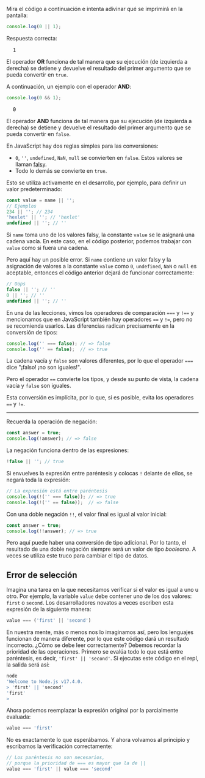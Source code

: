 
Mira el código a continuación e intenta adivinar qué se imprimirá en la pantalla:

```javascript
console.log(0 || 1);
```

Respuesta correcta:

<pre class='hexlet-basics-output'>
  1
</pre>

El operador **OR** funciona de tal manera que su ejecución (de izquierda a derecha) se detiene y devuelve el resultado del primer argumento que se pueda convertir en `true`.

A continuación, un ejemplo con el operador **AND**:

```javascript
console.log(0 && 1);
```

<pre class='hexlet-basics-output'>
  0
</pre>

El operador **AND** funciona de tal manera que su ejecución (de izquierda a derecha) se detiene y devuelve el resultado del primer argumento que se pueda convertir en `false`.

En JavaScript hay dos reglas simples para las conversiones:

* `0`, `''`, `undefined`, `NaN`, `null` se convierten en `false`. Estos valores se llaman [falsy](https://developer.mozilla.org/es/docs/Glossary/Falsy).
* Todo lo demás se convierte en `true`.

Esto se utiliza activamente en el desarrollo, por ejemplo, para definir un valor predeterminado:

```javascript
const value = name || '';
// Ejemplos
234 || ''; // 234
'hexlet' || ''; // 'hexlet'
undefined || ''; // ''
```

Si `name` toma uno de los valores falsy, la constante `value` se le asignará una cadena vacía. En este caso, en el código posterior, podemos trabajar con `value` como si fuera una cadena.

Pero aquí hay un posible error. Si `name` contiene un valor falsy y la asignación de valores a la constante `value` como `0`, `undefined`, `NaN` o `null` es aceptable, entonces el código anterior dejará de funcionar correctamente:

```javascript
// Oops
false || ''; // ''
0 || ''; // ''
undefined || ''; // ''
```

En una de las lecciones, vimos los operadores de comparación `===` y `!==` y mencionamos que en JavaScript también hay operadores `==` y `!=`, pero no se recomienda usarlos. Las diferencias radican precisamente en la conversión de tipos:

```javascript
console.log('' === false); // => false
console.log('' == false);  // => true
```

La cadena vacía y `false` son valores diferentes, por lo que el operador `===` dice "¡falso! ¡no son iguales!".

Pero el operador `==` convierte los tipos, y desde su punto de vista, la cadena vacía y `false` son iguales.

Esta conversión es implícita, por lo que, si es posible, evita los operadores `==` y `!=`.

---

Recuerda la operación de negación:

```javascript
const answer = true;
console.log(!answer); // => false
```

La negación funciona dentro de las expresiones:

```javascript
!false || ''; // true
```

Si envuelves la expresión entre paréntesis y colocas `!` delante de ellos, se negará toda la expresión:

```javascript
// La expresión está entre paréntesis
console.log(!('' === false)); // => true
console.log(!('' == false));  // => false
```

Con una doble negación `!!`, el valor final es igual al valor inicial:

```javascript
const answer = true;
console.log(!!answer); // => true
```

Pero aquí puede haber una conversión de tipo adicional. Por lo tanto, el resultado de una doble negación siempre será un valor de tipo *booleano*. A veces se utiliza este truco para cambiar el tipo de datos.

## Error de selección

Imagina una tarea en la que necesitamos verificar si el valor es igual a uno u otro. Por ejemplo, la variable `value` debe contener uno de los dos valores: `first` o `second`. Los desarrolladores novatos a veces escriben esta expresión de la siguiente manera:

```javascript
value === ('first' || 'second')
```

En nuestra mente, más o menos nos lo imaginamos así, pero los lenguajes funcionan de manera diferente, por lo que este código dará un resultado incorrecto. ¿Cómo se debe leer correctamente? Debemos recordar la prioridad de las operaciones. Primero se evalúa todo lo que está entre paréntesis, es decir, `'first' || 'second'`. Si ejecutas este código en el repl, la salida será así:

```bash
node
'Welcome to Node.js v17.4.0.
> 'first' || 'second'
'first'
>
```

Ahora podemos reemplazar la expresión original por la parcialmente evaluada:

```javascript
value === 'first'
```

No es exactamente lo que esperábamos. Y ahora volvamos al principio y escribamos la verificación correctamente:

```javascript
// Los paréntesis no son necesarios,
// porque la prioridad de === es mayor que la de ||
value === 'first' || value === 'second'
```

